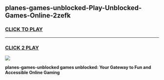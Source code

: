 
## planes-games-unblocked-Play-Unblocked-Games-Online-2zefk
<h3>
<a href="https://premium76.site?title=planes-games-unblocked&ref=24A">CLICK TO PLAY</a></h3>
<hr>

<h3>
<a href="https://premium76.site?title=planes-games-unblocked&ref=24A">CLICK 2 PLAY</a>
  
</h3>

<a href="https://premium76.site?title=planes-games-unblocked&ref=24A"><img src="https://clearcache.store/games.png"></a>


**planes-games-unblocked games unblocked: Your Gateway to Fun and Accessible Online Gaming**
